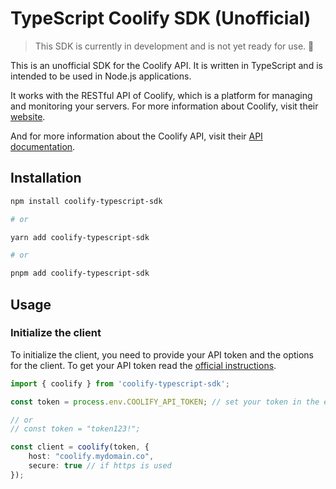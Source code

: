 # TypeScript Coolify SDK (Unofficial)
> This SDK is currently in development and is not yet ready for use. 🚧

This is an unofficial SDK for the Coolify API. It is written in TypeScript and is intended to be used in Node.js applications.

It works with the RESTful API of Coolify, which is a platform for managing and monitoring your servers.
For more information about Coolify, visit their [website](https://coolify.io/).

And for more information about the Coolify API, visit their [API documentation](https://coolify.io/docs/api-reference).

## Installation

```bash
npm install coolify-typescript-sdk

# or

yarn add coolify-typescript-sdk

# or

pnpm add coolify-typescript-sdk  
```

## Usage

### Initialize the client

To initialize the client, you need to provide your API token and the options for the client.
To get your API token read the [official instructions](https://coolify.io/docs/api-reference/authorization).

```typescript
import { coolify } from 'coolify-typescript-sdk';

const token = process.env.COOLIFY_API_TOKEN; // set your token in the environment variables (recommended)

// or
// const token = "token123!";

const client = coolify(token, {
    host: "coolify.mydomain.co",
    secure: true // if https is used
});
```